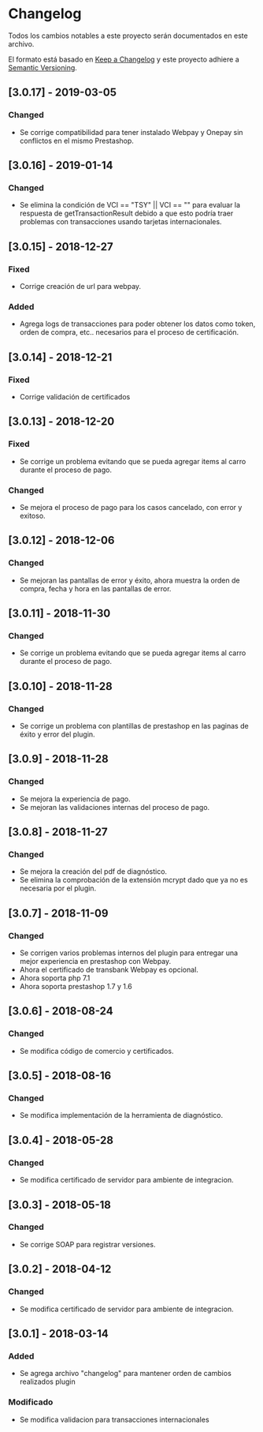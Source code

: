 # Changelog
Todos los cambios notables a este proyecto serán documentados en este archivo.

El formato está basado en [Keep a Changelog](http://keepachangelog.com/en/1.0.0/)
y este proyecto adhiere a [Semantic Versioning](http://semver.org/spec/v2.0.0.html).

## [3.0.17] - 2019-03-05
### Changed
- Se corrige compatibilidad para tener instalado Webpay y Onepay sin conflictos en el mismo Prestashop.

## [3.0.16] - 2019-01-14
### Changed
- Se elimina la condición de VCI == "TSY" || VCI == "" para evaluar la respuesta de getTransactionResult debido a que
esto podría traer problemas con transacciones usando tarjetas internacionales.

## [3.0.15] - 2018-12-27
### Fixed
- Corrige creación de url para webpay.
### Added
- Agrega logs de transacciones para poder obtener los datos como token, orden de compra, etc.. necesarios para el proceso de certificación.

## [3.0.14] - 2018-12-21
### Fixed
- Corrige validación de certificados

## [3.0.13] - 2018-12-20
### Fixed
- Se corrige un problema evitando que se pueda agregar items al carro durante el proceso de pago.
### Changed
- Se mejora el proceso de pago para los casos cancelado, con error y exitoso.
  
## [3.0.12] - 2018-12-06
### Changed
- Se mejoran las pantallas de error y éxito, ahora muestra la orden de compra, fecha y hora en las pantallas de error.

## [3.0.11] - 2018-11-30
### Changed
- Se corrige un problema evitando que se pueda agregar items al carro durante el proceso de pago.

## [3.0.10] - 2018-11-28
### Changed
- Se corrige un problema con plantillas de prestashop en las paginas de éxito y error del plugin.

## [3.0.9] - 2018-11-28
### Changed
- Se mejora la experiencia de pago.
- Se mejoran las validaciones internas del proceso de pago.

## [3.0.8] - 2018-11-27
### Changed
- Se mejora la creación del pdf de diagnóstico.
- Se elimina la comprobación de la extensión mcrypt dado que ya no es necesaria por el plugin.

## [3.0.7] - 2018-11-09
### Changed
- Se corrigen varios problemas internos del plugin para entregar una mejor experiencia en prestashop con Webpay.
- Ahora el certificado de transbank Webpay es opcional.
- Ahora soporta php 7.1
- Ahora soporta prestashop 1.7 y 1.6

## [3.0.6] - 2018-08-24
### Changed
- Se modifica código de comercio y certificados.

## [3.0.5] - 2018-08-16
### Changed
- Se modifica implementación de la herramienta de diagnóstico.

## [3.0.4] - 2018-05-28
### Changed
- Se modifica certificado de servidor para ambiente de integracion.

## [3.0.3] - 2018-05-18
### Changed
- Se corrige SOAP para registrar versiones.

## [3.0.2] - 2018-04-12
### Changed
- Se modifica certificado de servidor para ambiente de integracion.

## [3.0.1] - 2018-03-14
### Added
- Se agrega archivo "changelog" para mantener orden de cambios realizados plugin

### Modificado
- Se modifica validacion para  transacciones internacionales
